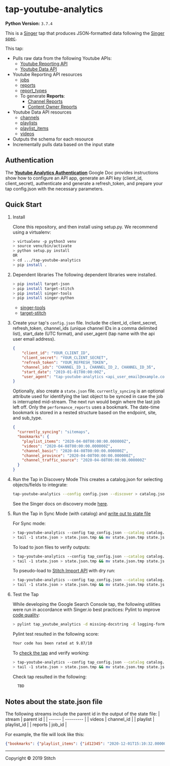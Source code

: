 # tap-youtube-analytics

**Python Version:** `3.7.4`

This is a [Singer](https://singer.io) tap that produces JSON-formatted data
following the [Singer
spec](https://github.com/singer-io/getting-started/blob/master/SPEC.md).

This tap:

- Pulls raw data from the following Youtube APIs:
  - [Youtube Reporting API](https://developers.google.com/youtube/reporting/v1/reports)
  - [Youtube Data API](https://developers.google.com/youtube/v3/docs)
- Youtube Reporting API resources
  - [jobs](https://developers.google.com/youtube/reporting/v1/reference/rest/v1/jobs/list)
  - [reports](https://developers.google.com/youtube/reporting/v1/reference/rest/v1/jobs.reports/list)
  - [report_types](https://developers.google.com/youtube/reporting/v1/reference/rest/v1/reportTypes/list)
  - To generate **Reports**:
    - [Channel Reports](https://developers.google.com/youtube/reporting/v1/reports/channel_reports)
    - [Content Owner Reports](https://developers.google.com/youtube/reporting/v1/reports/content_owner_reports)
- Youtube Data API resources
  - [channels](https://developers.google.com/youtube/v3/docs/channels/list)
  - [playlists](https://developers.google.com/youtube/v3/docs/playlists/list)
  - [playlist_items](https://developers.google.com/youtube/v3/docs/playlistItems/list)
  - [videos](https://developers.google.com/youtube/v3/docs/videos/list)
- Outputs the schema for each resource
- Incrementally pulls data based on the input state

## Authentication
The [**Youtube Analytics Authentication**](https://docs.google.com/document/d/1FEYRL1U1nPZCHoiexIJfHn7RVz_dfx10b4StJVnUoJw) Google Doc provides instructions show how to configure an API app, generate an API key (client_id, client_secret), authenticate and generate a refresh_token, and prepare your tap config.json with the necessary parameters.

## Quick Start

1. Install

    Clone this repository, and then install using setup.py. We recommend using a virtualenv:

    ```bash
    > virtualenv -p python3 venv
    > source venv/bin/activate
    > python setup.py install
    OR
    > cd .../tap-youtube-analytics
    > pip install .
    ```
2. Dependent libraries
    The following dependent libraries were installed.
    ```bash
    > pip install target-json
    > pip install target-stitch
    > pip install singer-tools
    > pip install singer-python
    ```
    - [singer-tools](https://github.com/singer-io/singer-tools)
    - [target-stitch](https://github.com/singer-io/target-stitch)

3. Create your tap's `config.json` file. Include the client_id, client_secret, refresh_token, channel_ids (unique channel IDs in a comma delimited list), start_date (UTC format), and user_agent (tap name with the api user email address).

    ```json
    {
        "client_id": "YOUR_CLIENT_ID",
        "client_secret": "YOUR_CLIENT_SECRET",
        "refresh_token": "YOUR_REFRESH_TOKEN",
        "channel_ids": "CHANNEL_ID_1, CHANNEL_ID_2, CHANNEL_ID_3ß",
        "start_date": "2019-01-01T00:00:00Z",
        "user_agent": "tap-youtube-analytics <api_user_email@example.com>"
    }
    ```
    
    Optionally, also create a `state.json` file. `currently_syncing` is an optional attribute used for identifying the last object to be synced in case the job is interrupted mid-stream. The next run would begin where the last job left off.
    Only the `performance_reports` uses a bookmark. The date-time bookmark is stored in a nested structure based on the endpoint, site, and sub_type.

    ```json
    {
      "currently_syncing": "sitemaps",
      "bookmarks": {
        "playlist_items": "2020-04-08T00:00:00.000000Z",
        "videos": "2020-04-08T00:00:00.000000Z",
        "channel_basic": "2020-04-08T00:00:00.000000Z",
        "channel_province": "2020-04-08T00:00:00.000000Z",
        "channel_traffic_source": "2020-04-08T00:00:00.000000Z"
      }
    }
    ```

4. Run the Tap in Discovery Mode
    This creates a catalog.json for selecting objects/fields to integrate:
    ```bash
    tap-youtube-analytics --config config.json --discover > catalog.json
    ```
   See the Singer docs on discovery mode
   [here](https://github.com/singer-io/getting-started/blob/master/docs/DISCOVERY_MODE.md#discovery-mode).

5. Run the Tap in Sync Mode (with catalog) and [write out to state file](https://github.com/singer-io/getting-started/blob/master/docs/RUNNING_AND_DEVELOPING.md#running-a-singer-tap-with-a-singer-target)

    For Sync mode:
    ```bash
    > tap-youtube-analytics --config tap_config.json --catalog catalog.json > state.json
    > tail -1 state.json > state.json.tmp && mv state.json.tmp state.json
    ```
    To load to json files to verify outputs:
    ```bash
    > tap-youtube-analytics --config tap_config.json --catalog catalog.json | target-json > state.json
    > tail -1 state.json > state.json.tmp && mv state.json.tmp state.json
    ```
    To pseudo-load to [Stitch Import API](https://github.com/singer-io/target-stitch) with dry run:
    ```bash
    > tap-youtube-analytics --config tap_config.json --catalog catalog.json | target-stitch --config target_config.json --dry-run > state.json
    > tail -1 state.json > state.json.tmp && mv state.json.tmp state.json
    ```

6. Test the Tap
    
    While developing the Google Search Console tap, the following utilities were run in accordance with Singer.io best practices:
    Pylint to improve [code quality](https://github.com/singer-io/getting-started/blob/master/docs/BEST_PRACTICES.md#code-quality):
    ```bash
    > pylint tap_youtube_analytics -d missing-docstring -d logging-format-interpolation -d too-many-locals -d too-many-arguments
    ```
    Pylint test resulted in the following score:
    ```bash
    Your code has been rated at 9.87/10
    ```

    To [check the tap](https://github.com/singer-io/singer-tools#singer-check-tap) and verify working:
    ```bash
    > tap-youtube-analytics --config tap_config.json --catalog catalog.json | singer-check-tap > state.json
    > tail -1 state.json > state.json.tmp && mv state.json.tmp state.json
    ```
    Check tap resulted in the following:
    ```bash
      TBD
    ```

## Notes about the state.json file

The following streams include the parent id in the output of the state file:
| stream | parent id |
| ------ | --------- |
| videos | channel_id |
| playlist | playlist_id |
| reports | job_id |

For example, the file will look like this:
```json
{"bookmarks": {"playlist_items": {"id12345": "2020-12-01T15:10:32.000000Z", "id45678": "2005-01-01T00:00:00Z"}}}
```
---

Copyright &copy; 2019 Stitch
